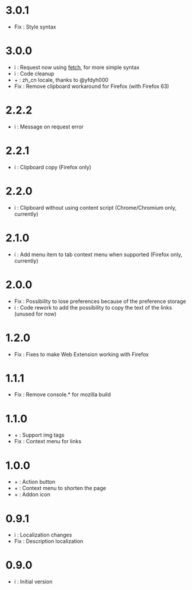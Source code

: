 # 3.0.1
* Fix : Style syntax

# 3.0.0
* i : Request now using [fetch](https://developer.mozilla.org//docs/Web/API/Fetch_API), for more simple syntax
* i : Code cleanup
* \+ : zh_cn locale, thanks to @yfdyh000
* Fix : Remove clipboard workaround for Firefox (with Firefox 63)

# 2.2.2
* i : Message on request error

# 2.2.1
* i : Clipboard copy (Firefox only)

# 2.2.0
* i : Clipboard without using content script (Chrome/Chromium only, currently)

# 2.1.0
* i : Add menu item to tab context menu when supported (Firefox only, currently)

# 2.0.0
* Fix : Possibility to lose preferences because of the preference storage
* i : Code rework to add the possibility to copy the text of the links (unused for now)

# 1.2.0
* Fix : Fixes to make Web Extension working with Firefox

# 1.1.1
* Fix : Remove console.* for mozilla build

# 1.1.0
* \+ : Support img tags
* Fix : Context menu for links

# 1.0.0
* \+ : Action button
* \+ : Context menu to shorten the page
* \+ : Addon icon

# 0.9.1
* i : Localization changes
* Fix : Description localization

# 0.9.0
* i : Initial version
